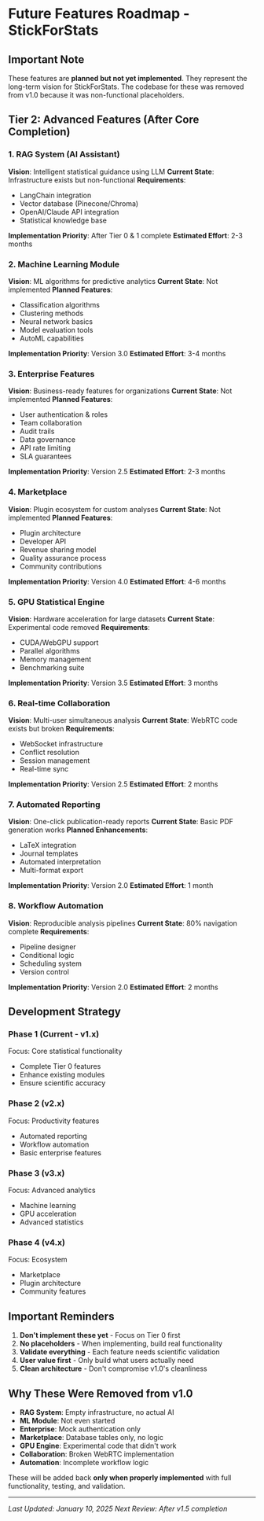 # Future Features Roadmap - StickForStats

## Important Note
These features are **planned but not yet implemented**. They represent the long-term vision for StickForStats. The codebase for these was removed from v1.0 because it was non-functional placeholders.

## Tier 2: Advanced Features (After Core Completion)

### 1. RAG System (AI Assistant)
**Vision**: Intelligent statistical guidance using LLM
**Current State**: Infrastructure exists but non-functional
**Requirements**:
- LangChain integration
- Vector database (Pinecone/Chroma)
- OpenAI/Claude API integration
- Statistical knowledge base

**Implementation Priority**: After Tier 0 & 1 complete
**Estimated Effort**: 2-3 months

### 2. Machine Learning Module
**Vision**: ML algorithms for predictive analytics
**Current State**: Not implemented
**Planned Features**:
- Classification algorithms
- Clustering methods
- Neural network basics
- Model evaluation tools
- AutoML capabilities

**Implementation Priority**: Version 3.0
**Estimated Effort**: 3-4 months

### 3. Enterprise Features
**Vision**: Business-ready features for organizations
**Current State**: Not implemented
**Planned Features**:
- User authentication & roles
- Team collaboration
- Audit trails
- Data governance
- API rate limiting
- SLA guarantees

**Implementation Priority**: Version 2.5
**Estimated Effort**: 2-3 months

### 4. Marketplace
**Vision**: Plugin ecosystem for custom analyses
**Current State**: Not implemented
**Planned Features**:
- Plugin architecture
- Developer API
- Revenue sharing model
- Quality assurance process
- Community contributions

**Implementation Priority**: Version 4.0
**Estimated Effort**: 4-6 months

### 5. GPU Statistical Engine
**Vision**: Hardware acceleration for large datasets
**Current State**: Experimental code removed
**Requirements**:
- CUDA/WebGPU support
- Parallel algorithms
- Memory management
- Benchmarking suite

**Implementation Priority**: Version 3.5
**Estimated Effort**: 3 months

### 6. Real-time Collaboration
**Vision**: Multi-user simultaneous analysis
**Current State**: WebRTC code exists but broken
**Requirements**:
- WebSocket infrastructure
- Conflict resolution
- Session management
- Real-time sync

**Implementation Priority**: Version 2.5
**Estimated Effort**: 2 months

### 7. Automated Reporting
**Vision**: One-click publication-ready reports
**Current State**: Basic PDF generation works
**Planned Enhancements**:
- LaTeX integration
- Journal templates
- Automated interpretation
- Multi-format export

**Implementation Priority**: Version 2.0
**Estimated Effort**: 1 month

### 8. Workflow Automation
**Vision**: Reproducible analysis pipelines
**Current State**: 80% navigation complete
**Requirements**:
- Pipeline designer
- Conditional logic
- Scheduling system
- Version control

**Implementation Priority**: Version 2.0
**Estimated Effort**: 2 months

## Development Strategy

### Phase 1 (Current - v1.x)
Focus: Core statistical functionality
- Complete Tier 0 features
- Enhance existing modules
- Ensure scientific accuracy

### Phase 2 (v2.x)
Focus: Productivity features
- Automated reporting
- Workflow automation
- Basic enterprise features

### Phase 3 (v3.x)
Focus: Advanced analytics
- Machine learning
- GPU acceleration
- Advanced statistics

### Phase 4 (v4.x)
Focus: Ecosystem
- Marketplace
- Plugin architecture
- Community features

## Important Reminders

1. **Don't implement these yet** - Focus on Tier 0 first
2. **No placeholders** - When implementing, build real functionality
3. **Validate everything** - Each feature needs scientific validation
4. **User value first** - Only build what users actually need
5. **Clean architecture** - Don't compromise v1.0's cleanliness

## Why These Were Removed from v1.0

- **RAG System**: Empty infrastructure, no actual AI
- **ML Module**: Not even started
- **Enterprise**: Mock authentication only
- **Marketplace**: Database tables only, no logic
- **GPU Engine**: Experimental code that didn't work
- **Collaboration**: Broken WebRTC implementation
- **Automation**: Incomplete workflow logic

These will be added back **only when properly implemented** with full functionality, testing, and validation.

---

*Last Updated: January 10, 2025*
*Next Review: After v1.5 completion*